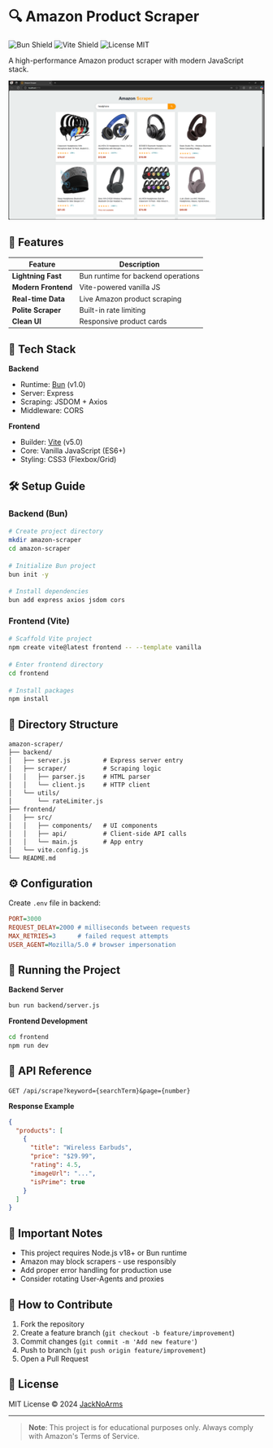 # 🔍 Amazon Product Scraper

![Bun Shield](https://img.shields.io/badge/Bun-1.0-FFCB47?logo=bun&style=flat)
![Vite Shield](https://img.shields.io/badge/Vite-5.0-646CFF?logo=vite&style=flat)
![License MIT](https://img.shields.io/badge/license-MIT-green)

A high-performance Amazon product scraper with modern JavaScript stack.

![Application Preview](docs/screenshot.png)

## 🌟 Features

| Feature | Description |
|---------|-------------|
| **Lightning Fast** | Bun runtime for backend operations |
| **Modern Frontend** | Vite-powered vanilla JS |
| **Real-time Data** | Live Amazon product scraping |
| **Polite Scraper** | Built-in rate limiting |
| **Clean UI** | Responsive product cards |

## 🧩 Tech Stack

**Backend**
- Runtime: [Bun](https://bun.sh/) (v1.0)
- Server: Express
- Scraping: JSDOM + Axios
- Middleware: CORS

**Frontend**
- Builder: [Vite](https://vitejs.dev/) (v5.0)
- Core: Vanilla JavaScript (ES6+)
- Styling: CSS3 (Flexbox/Grid)

## 🛠 Setup Guide

### Backend (Bun)

```bash
# Create project directory
mkdir amazon-scraper
cd amazon-scraper

# Initialize Bun project
bun init -y

# Install dependencies
bun add express axios jsdom cors
```

### Frontend (Vite)

```bash
# Scaffold Vite project
npm create vite@latest frontend -- --template vanilla

# Enter frontend directory
cd frontend

# Install packages
npm install
```

## 📂 Directory Structure

```
amazon-scraper/
├── backend/
│   ├── server.js         # Express server entry
│   ├── scraper/          # Scraping logic
│   │   ├── parser.js     # HTML parser
│   │   └── client.js     # HTTP client
│   └── utils/
│       └── rateLimiter.js
├── frontend/
│   ├── src/
│   │   ├── components/   # UI components
│   │   ├── api/          # Client-side API calls
│   │   └── main.js       # App entry
│   └── vite.config.js
└── README.md
```

## ⚙️ Configuration

Create `.env` file in backend:

```ini
PORT=3000
REQUEST_DELAY=2000 # milliseconds between requests
MAX_RETRIES=3      # failed request attempts
USER_AGENT=Mozilla/5.0 # browser impersonation
```

## 🚦 Running the Project

**Backend Server**
```bash
bun run backend/server.js
```

**Frontend Development**
```bash
cd frontend
npm run dev
```

## 📡 API Reference

```http
GET /api/scrape?keyword={searchTerm}&page={number}
```

**Response Example**
```json
{
  "products": [
    {
      "title": "Wireless Earbuds",
      "price": "$29.99",
      "rating": 4.5,
      "imageUrl": "...",
      "isPrime": true
    }
  ]
}
```

## 🚨 Important Notes

- This project requires Node.js v18+ or Bun runtime
- Amazon may block scrapers - use responsibly
- Add proper error handling for production use
- Consider rotating User-Agents and proxies

## 🤝 How to Contribute

1. Fork the repository
2. Create a feature branch (`git checkout -b feature/improvement`)
3. Commit changes (`git commit -m 'Add new feature'`)
4. Push to branch (`git push origin feature/improvement`)
5. Open a Pull Request

## 📜 License

MIT License © 2024 [JackNoArms](https://github.com/JackNoArms)

---

> **Note**: This project is for educational purposes only. Always comply with Amazon's Terms of Service.